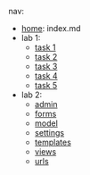 nav:
  - [home](index.md): index.md
  - lab 1:
    - [task 1](lab1/task1.md)
    - [task 2](lab1/task2.md)
    - [task 3](lab1/task3.md)
    - [task 4](lab1/task4.md)
    - [task 5](lab1/task5.md)
  - lab 2:
    - [admin](lab2/admin.md)
    - [forms](lab2/forms.md)
    - [model](lab2/models.md)
    - [settings](lab2/settings.md)
    - [templates](lab2/templates.md)
    - [views](lab2/views.md)
    - [urls](lab2/urls.md)
